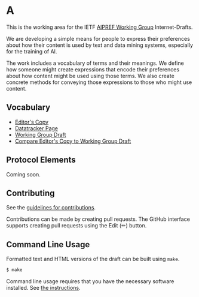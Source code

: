 <!-- regenerate: off -->

# A

This is the working area for the IETF [AIPREF Working Group](https://datatracker.ietf.org/group/aipref/documents/) Internet-Drafts.

We are developing a simple means for people to express their preferences about how their content is used by text and data mining systems, especially for the training of AI.

The work includes a vocabulary of terms and their meanings.  We define how someone might create expressions that encode their preferences about how content might be used using those terms.  We also create concrete methods for conveying those expressions to those who might use content.

## Vocabulary

* [Editor's Copy](https://ietf-wg-aipref.github.io/drafts/#go.draft-ietf-aipref-vocab.html)
* [Datatracker Page](https://datatracker.ietf.org/doc/draft-ietf-aipref-vocab)
* [Working Group Draft](https://datatracker.ietf.org/doc/html/draft-ietf-aipref-vocab)
* [Compare Editor's Copy to Working Group Draft](https://ietf-wg-aipref.github.io/drafts/#go.draft-ietf-aipref-vocab.diff)

## Protocol Elements

Coming soon.


## Contributing

See the
[guidelines for contributions](https://github.com/ietf-wg-aipref/drafts/blob/main/CONTRIBUTING.md).

Contributions can be made by creating pull requests.
The GitHub interface supports creating pull requests using the Edit (✏) button.


## Command Line Usage

Formatted text and HTML versions of the draft can be built using `make`.

```sh
$ make
```

Command line usage requires that you have the necessary software installed.  See
[the instructions](https://github.com/martinthomson/i-d-template/blob/main/doc/SETUP.md).

